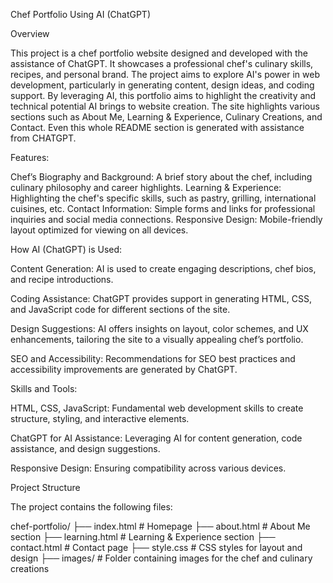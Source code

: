 Chef Portfolio Using AI (ChatGPT)

Overview

This project is a chef portfolio website designed and developed with the assistance of ChatGPT. It showcases a professional chef's culinary skills, recipes, and personal brand. The project aims to explore AI's power in web development, particularly in generating content, design ideas, and coding support. By leveraging AI, this portfolio aims to highlight the creativity and technical potential AI brings to website creation. The site highlights various sections such as About Me, Learning & Experience, Culinary Creations, and Contact. Even this whole README section is generated with assistance from CHATGPT.

Features:

Chef’s Biography and Background: A brief story about the chef, including culinary philosophy and career highlights.
Learning & Experience: Highlighting the chef's specific skills, such as pastry, grilling, international cuisines, etc.
Contact Information: Simple forms and links for professional inquiries and social media connections.
Responsive Design: Mobile-friendly layout optimized for viewing on all devices.

How AI (ChatGPT) is Used:

Content Generation: AI is used to create engaging descriptions, chef bios, and recipe introductions.

Coding Assistance: ChatGPT provides support in generating HTML, CSS, and JavaScript code for different sections of the site.

Design Suggestions: AI offers insights on layout, color schemes, and UX enhancements, tailoring the site to a visually appealing chef’s portfolio.

SEO and Accessibility: Recommendations for SEO best practices and accessibility improvements are generated by ChatGPT.

Skills and Tools:

HTML, CSS, JavaScript: Fundamental web development skills to create structure, styling, and interactive elements.

ChatGPT for AI Assistance: Leveraging AI for content generation, code assistance, and design suggestions.

Responsive Design: Ensuring compatibility across various devices.

Project Structure

The project contains the following files:

chef-portfolio/
├── index.html           # Homepage
├── about.html           # About Me section
├── learning.html        # Learning & Experience section
├── contact.html         # Contact page
├── style.css            # CSS styles for layout and design
├── images/              # Folder containing images for the chef and culinary creations


